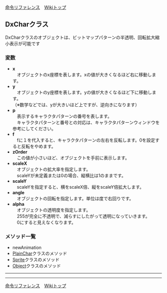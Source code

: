 
[命令リファレンス](./reference)&emsp;[Wikiトップ](./)

<title>命令リファレンス - DxChar</title>

## DxCharクラス

DxCharクラスのオブジェクトは、ビットマップパターンの半透明、回転拡大縮小表示が可能です

### 変数

- **x**  
&emsp;オブジェクトのx座標を表します。xの値が大きくなるほど右に移動します。
- **y**  
&emsp;オブジェクトのy座標を表します。yの値が大きくなるほど下に移動します。  
（※数学などでは、yが大きいほど上ですが、逆向きになります）
- **p**  
&emsp;表示するキャラクタパターンの番号を表します。  
&emsp;キャラクタパターンと番号との対応は、キャラクタパターンウィンドウを参考にしてください。
- **f**  
&emsp;fに１を代入すると、キャラクタパターンの左右を反転します。0を設定すると反転をやめます。
- **zOrder**  
&emsp;この値が小さいほど、オブジェクトを手前に表示します。
- **scaleX**  
&emsp;オブジェクトの拡大率を指定します。  
&emsp;scaleYが未定義または0の場合、縦横比は1のままです。
- **scaleY**  
&emsp;scaleYを指定すると、横をscaleX倍、縦をscaleY倍拡大します。
- **angle**  
&emsp;オブジェクトの回転を指定します。単位は度で右回りです。
- **alpha**  
&emsp;オブジェクトの透明度を指定します。  
&emsp;255が完全に不透明で、減らすにしたがって透明になっていきます。  
&emsp;0にすると見えなくなります。


### メソッド一覧

- newAnimation
- [PlainChar](./rf-plainchar)クラスのメソッド
- [Sprite](./rf-sprite)クラスのメソッド
- [Object](./rf-object)クラスのメソッド

***



***

[命令リファレンス](./reference)&emsp;[Wikiトップ](./)

